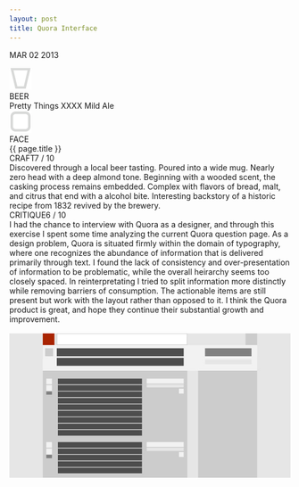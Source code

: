 ```yaml
---
layout: post
title: Quora Interface
---
```


<p class="date">MAR 02 <span>2013</span></p>

<div class="title-wrap">
    <div class="icon"><img src="images/beer.png"></div>
    <div class="icon-text">BEER</div>
    <div class="choice">Pretty Things XXXX Mild Ale</div>
</div>

<div class="title-wrap">
    <div class="icon"><img src="images/face.png"></div>
    <div class="icon-text">FACE</div>
    <div class="choice">{{ page.title }}</div>
</div>

<div class="post-content">
<div class="rating"><span>CRAFT</span>7 / 10</div>
Discovered through a local beer tasting. Poured into a wide mug. Nearly zero head with a deep almond tone. Beginning with a wooded scent, the casking process remains embedded. Complex with flavors of bread, malt, and citrus that end with a alcohol bite. Interesting backstory of a historic recipe from 1832 revived by the brewery.


<div class="rating"><span>CRITIQUE</span>6 / 10</div>
I had the chance to interview with Quora as a designer, and through this exercise I spent some time analyzing the current Quora question page. As a design problem, Quora is situated firmly within the domain of typography, where one recognizes the abundance of information that is delivered primarily through text. I found the lack of consistency and over-presentation of information to be problematic, while the overall heirarchy seems too closely spaced. In reinterpretating I tried to split information more distinctly while removing barriers of consumption. The actionable items are still present but work with the layout rather than opposed to it. I think the Quora product is great, and hope they continue their substantial growth and improvement.
</div>
<br>
<img src="images/quora.jpg">
